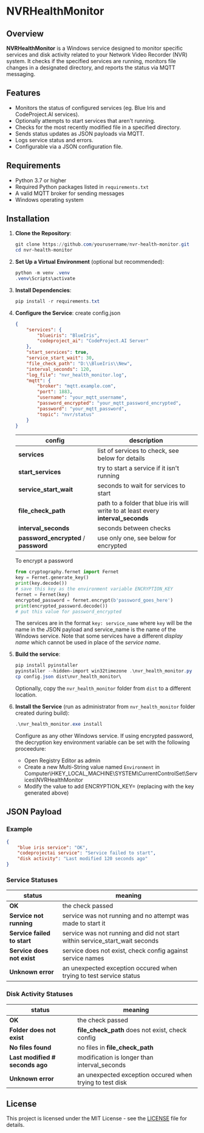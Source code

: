 # NVRHealthMonitor

## Overview

**NVRHealthMonitor** is a Windows service designed to monitor specific services and disk activity related to your Network Video Recorder (NVR) system. It checks if the specified services are running, monitors file changes in a designated directory, and reports the status via MQTT messaging.

## Features

- Monitors the status of configured services (eg. Blue Iris and CodeProject.AI services).
- Optionally attempts to start services that aren't running.
- Checks for the most recently modified file in a specified directory.
- Sends status updates as JSON payloads via MQTT.
- Logs service status and errors.
- Configurable via a JSON configuration file.

## Requirements

- Python 3.7 or higher
- Required Python packages listed in `requirements.txt`
- A valid MQTT broker for sending messages
- Windows operating system

## Installation

1. **Clone the Repository**:
    ```PowerShell
    git clone https://github.com/yourusername/nvr-health-monitor.git
    cd nvr-health-monitor
    ```

2. **Set Up a Virtual Environment** (optional but recommended):
    ```PowerShell
    python -m venv .venv
    .venv\Scripts\activate
    ```

3. **Install Dependencies**:
    ```PowerShell
    pip install -r requirements.txt
    ```

4. **Configure the Service**: create config.json
    ```json
   {
        "services": {
            "blueiris": "BlueIris",
            "codeproject_ai": "CodeProject.AI Server"
        },
        "start_services": true,
        "service_start_wait": 30,
        "file_check_path": "D:\\BlueIris\\New",
        "interval_seconds": 120,
        "log_file": "nvr_health_monitor.log",
        "mqtt": {
            "broker": "mqtt.example.com",
            "port": 1883,
            "username": "your_mqtt_username",
            "password_encrypted": "your_mqtt_password_encrypted",
            "password": "your_mqtt_password",
            "topic": "nvr/status"
        }
    }
    ```
    | config | description |
    | ----- | ----- |
    | **services** | list of services to check, see below for details |
    | **start_services** | try to start a service if it isn't running |
    | **service_start_wait** | seconds to wait for services to start |
    | **file_check_path** | path to a folder that blue iris will write to at least every **interval_seconds** |
    | **interval_seconds** | seconds between checks |
    | **password_encrypted** / **password** | use only one, see below for encrypted |
    To encrypt a password
    ```python
    from cryptography.fernet import Fernet
    key = Fernet.generate_key()
    print(key.decode())
    # save this key as the environment variable ENCRYPTION_KEY
    fernet = Fernet(key)
    encrypted_password = fernet.encrypt(b'password_goes_here')
    print(encrypted_password.decode())
    # put this value for password_encrypted
    ```
    The services are in the format `key: service_name` where `key` will be the name in the JSON payload and service_name is the name of the Windows service. Note that some services have a different *display name* which cannot be used in place of the *service name*.

5. **Build the service**:
    ```PowerShell
    pip install pyinstaller
    pyinstaller --hidden-import win32timezone .\nvr_health_monitor.py
    cp config.json dist\nvr_health_monitor\
    ```
    Optionally, copy the `nvr_health_monitor` folder from `dist` to a different location.

6. **Install the Service** (run as administrator from `nvr_health_monitor` folder created during build):
    ```PowerShell
    .\nvr_health_monitor.exe install
    ```
    Configure as any other Windows service. If using encrypted password, the decryption key environment variable can be set with the following proceedure:
    * Open Registry Editor as admin
    * Create a new Multi-String value named `Environment` in Computer\HKEY_LOCAL_MACHINE\SYSTEM\CurrentControlSet\Services\NVRHealthMonitor
    * Modify the value to add ENCRYPTION_KEY=<key> (replacing <key> with the key generated above)

## JSON Payload

### Example
```JSON
{
    "blue iris service": "OK",
    "codeprojectai service": "Service failed to start",
    "disk activity": "Last modified 120 seconds ago"
}
```

### Service Statuses
| status | meaning |
| ----- | ----- |
| **OK** | the check passed |
| **Service not running** | service was not running and no attempt was made to start it |
| **Service failed to start** | service was not running and did not start within service_start_wait seconds |
| **Service does not exist** | service does not exist, check config against service names |
| **Unknown error** | an unexpected exception occured when trying to test service status |

### Disk Activity Statuses
| status | meaning |
| ----- | ----- |
| **OK** | the check passed |
| **Folder does not exist** | **file_check_path** does not exist, check config |
| **No files found** | no files in **file_check_path** |
| **Last modified # seconds ago** | modification is longer than interval_seconds |
| **Unknown error** | an unexpected exception occured when trying to test disk |

## License
This project is licensed under the MIT License - see the [LICENSE](LICENSE) file for details.
